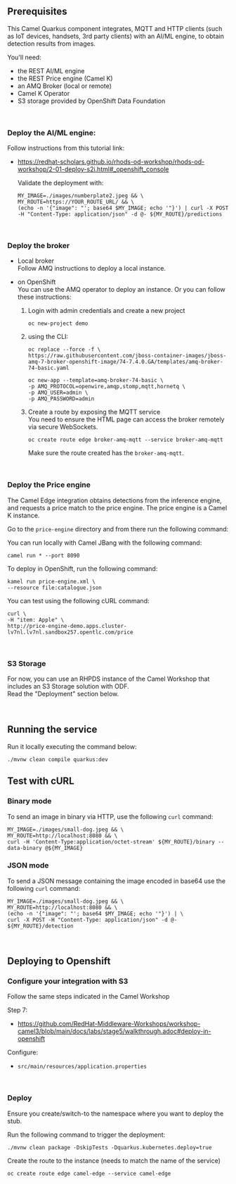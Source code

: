 ## Prerequisites

This Camel Quarkus component integrates, MQTT and HTTP clients (such as IoT devices, handsets, 3rd party clients) with an AI/ML engine, to obtain detection results from images.

You'll need:

 - the REST AI/ML engine
 - the REST Price engine (Camel K)
 - an AMQ Broker (local or remote)
 - Camel K Operator
 - S3 storage provided by OpenShift Data Foundation
 
<br>

### Deploy the AI/ML engine:

Follow instructions from this tutorial link:
- https://redhat-scholars.github.io/rhods-od-workshop/rhods-od-workshop/2-01-deploy-s2i.html#_openshift_console

	Validate the deployment with:

	```
	MY_IMAGE=./images/numberplate2.jpeg && \
	MY_ROUTE=https://YOUR_ROUTE_URL/ && \
	(echo -n '{"image": "'; base64 $MY_IMAGE; echo '"}') | curl -X POST -H "Content-Type: application/json" -d @- ${MY_ROUTE}/predictions
	```

<br>

### Deploy the broker

- Local broker \
  Follow AMQ instructions to deploy a local instance.

- on OpenShift \
  You can use the AMQ operator to deploy an instance.
  Or you can follow these instructions:

  1. Login with admin credentials and create a new project
		```
		oc new-project demo
		```

  2. using the CLI:
		```
		oc replace --force -f \
		https://raw.githubusercontent.com/jboss-container-images/jboss-amq-7-broker-openshift-image/74-7.4.0.GA/templates/amq-broker-74-basic.yaml
		```
	
		```
		oc new-app --template=amq-broker-74-basic \
		-p AMQ_PROTOCOL=openwire,amqp,stomp,mqtt,hornetq \
		-p AMQ_USER=admin \
		-p AMQ_PASSWORD=admin
		```

  3. Create a route by exposing the MQTT service \
     You need to ensure the HTML page can access the broker remotely via secure WebSockets.
	 ```
	 oc create route edge broker-amq-mqtt --service broker-amq-mqtt
	 ```
	 Make sure the route created has the `broker-amq-mqtt`.

<br>


### Deploy the Price engine

The Camel Edge integration obtains detections from the inference engine, and requests a price match to the price engine.
The price engine is a Camel K instance.

Go to the `price-engine` directory and from there run the following command:

You can run locally with Camel JBang with the following command:

```
camel run * --port 8090
```

To deploy in OpenShift, run the following command:

```
kamel run price-engine.xml \
--resource file:catalogue.json
```

You can test using the following cURL command:

```
curl \
-H "item: Apple" \
http://price-engine-demo.apps.cluster-lv7nl.lv7nl.sandbox257.opentlc.com/price
```

<br>


### S3 Storage

For now, you can use an RHPDS instance of the Camel Workshop that includes an S3 Storage solution with ODF. \
Read the "Deployment" section below.

<br>

## Running the service


Run it locally executing the command below:

```
./mvnw clean compile quarkus:dev
```

## Test with cURL

### Binary mode

To send an image in binary via HTTP, use the following `curl` command:

```
MY_IMAGE=./images/small-dog.jpeg && \
MY_ROUTE=http://localhost:8080 && \
curl -H 'Content-Type:application/octet-stream' ${MY_ROUTE}/binary --data-binary @${MY_IMAGE}
```

### JSON mode

To send a JSON message containing the image encoded in base64 use the following `curl` command:

```
MY_IMAGE=./images/small-dog.jpeg && \
MY_ROUTE=http://localhost:8080 && \
(echo -n '{"image": "'; base64 $MY_IMAGE; echo '"}') | \
curl -X POST -H "Content-Type: application/json" -d @- ${MY_ROUTE}/detection
```

<br>

## Deploying to Openshift


### Configure your integration with S3

Follow the same steps indicated in the Camel Workshop

Step 7:
 - https://github.com/RedHat-Middleware-Workshops/workshop-camel3/blob/main/docs/labs/stage5/walkthrough.adoc#deploy-in-openshift

Configure:
 - `src/main/resources/application.properties`

<br>

### Deploy

Ensure you create/switch-to the namespace where you want to deploy the stub.

Run the following command to trigger the deployment:
```
./mvnw clean package -DskipTests -Dquarkus.kubernetes.deploy=true
```

Create the route to the instance (needs to match the name of the service)

```
oc create route edge camel-edge --service camel-edge
```